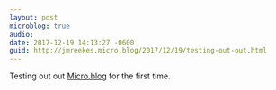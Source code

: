 ```yaml
---
layout: post
microblog: true
audio: 
date: 2017-12-19 14:13:27 -0600
guid: http://jmreekes.micro.blog/2017/12/19/testing-out-out.html
---
```

Testing out out [Micro.blog](micro.blog) for the first time. 
